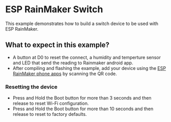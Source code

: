 # ESP RainMaker Switch

This example demonstrates how to build a switch device to be used with ESP RainMaker.

## What to expect in this example?

- A button at D0 to reset the connect, a humidity and temperture sensor   and LED that send the reading to Rainmaker android app.
- After compiling and flashing the example, add your device using the [ESP RainMaker phone apps](https://rainmaker.espressif.com/docs/quick-links.html#phone-apps) by scanning the QR code.


### Resetting the device
- Press and Hold the Boot button for more than 3 seconds and then release to reset Wi-Fi configuration.
- Press and Hold the Boot button for more than 10 seconds and then release to reset to factory defaults.
